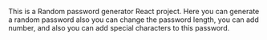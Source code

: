 This is a Random password generator React project. Here you can generate a random password also you can change the password length, you can add number, and also you can add special characters to this password.
